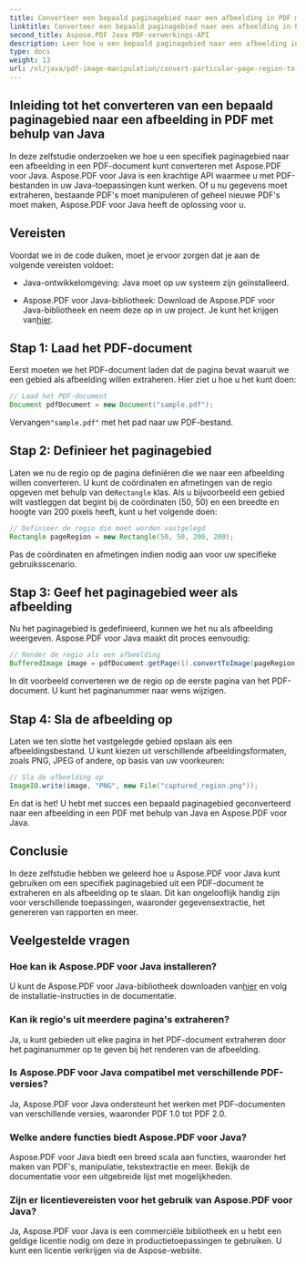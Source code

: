 ```yaml
---
title: Converteer een bepaald paginagebied naar een afbeelding in PDF met behulp van Java
linktitle: Converteer een bepaald paginagebied naar een afbeelding in PDF met behulp van Java
second_title: Aspose.PDF Java PDF-verwerkings-API
description: Leer hoe u een bepaald paginagebied naar een afbeelding in PDF kunt converteren met behulp van Java, met stapsgewijze begeleiding. Ontdek Aspose.PDF en ontdek de krachtige mogelijkheden van Java voor PDF-manipulatie.
type: docs
weight: 13
url: /nl/java/pdf-image-manipulation/convert-particular-page-region-to-image-in-pdf-using-java/
---
```


## Inleiding tot het converteren van een bepaald paginagebied naar een afbeelding in PDF met behulp van Java

In deze zelfstudie onderzoeken we hoe u een specifiek paginagebied naar een afbeelding in een PDF-document kunt converteren met Aspose.PDF voor Java. Aspose.PDF voor Java is een krachtige API waarmee u met PDF-bestanden in uw Java-toepassingen kunt werken. Of u nu gegevens moet extraheren, bestaande PDF's moet manipuleren of geheel nieuwe PDF's moet maken, Aspose.PDF voor Java heeft de oplossing voor u.

## Vereisten

Voordat we in de code duiken, moet je ervoor zorgen dat je aan de volgende vereisten voldoet:

- Java-ontwikkelomgeving: Java moet op uw systeem zijn geïnstalleerd.

- Aspose.PDF voor Java-bibliotheek: Download de Aspose.PDF voor Java-bibliotheek en neem deze op in uw project. Je kunt het krijgen van[hier](https://releases.aspose.com/pdf/java/).

## Stap 1: Laad het PDF-document

Eerst moeten we het PDF-document laden dat de pagina bevat waaruit we een gebied als afbeelding willen extraheren. Hier ziet u hoe u het kunt doen:

```java
// Laad het PDF-document
Document pdfDocument = new Document("sample.pdf");
```

 Vervangen`"sample.pdf"` met het pad naar uw PDF-bestand.

## Stap 2: Definieer het paginagebied

 Laten we nu de regio op de pagina definiëren die we naar een afbeelding willen converteren. U kunt de coördinaten en afmetingen van de regio opgeven met behulp van de`Rectangle` klas. Als u bijvoorbeeld een gebied wilt vastleggen dat begint bij de coördinaten (50, 50) en een breedte en hoogte van 200 pixels heeft, kunt u het volgende doen:

```java
// Definieer de regio die moet worden vastgelegd
Rectangle pageRegion = new Rectangle(50, 50, 200, 200);
```

Pas de coördinaten en afmetingen indien nodig aan voor uw specifieke gebruiksscenario.

## Stap 3: Geef het paginagebied weer als afbeelding

Nu het paginagebied is gedefinieerd, kunnen we het nu als afbeelding weergeven. Aspose.PDF voor Java maakt dit proces eenvoudig:

```java
// Render de regio als een afbeelding
BufferedImage image = pdfDocument.getPage(1).convertToImage(pageRegion);
```

In dit voorbeeld converteren we de regio op de eerste pagina van het PDF-document. U kunt het paginanummer naar wens wijzigen.

## Stap 4: Sla de afbeelding op

Laten we ten slotte het vastgelegde gebied opslaan als een afbeeldingsbestand. U kunt kiezen uit verschillende afbeeldingsformaten, zoals PNG, JPEG of andere, op basis van uw voorkeuren:

```java
// Sla de afbeelding op
ImageIO.write(image, "PNG", new File("captured_region.png"));
```

En dat is het! U hebt met succes een bepaald paginagebied geconverteerd naar een afbeelding in een PDF met behulp van Java en Aspose.PDF voor Java.

## Conclusie

In deze zelfstudie hebben we geleerd hoe u Aspose.PDF voor Java kunt gebruiken om een specifiek paginagebied uit een PDF-document te extraheren en als afbeelding op te slaan. Dit kan ongelooflijk handig zijn voor verschillende toepassingen, waaronder gegevensextractie, het genereren van rapporten en meer.

## Veelgestelde vragen

### Hoe kan ik Aspose.PDF voor Java installeren?

 U kunt de Aspose.PDF voor Java-bibliotheek downloaden van[hier](https://releases.aspose.com/pdf/java/) en volg de installatie-instructies in de documentatie.

### Kan ik regio's uit meerdere pagina's extraheren?

Ja, u kunt gebieden uit elke pagina in het PDF-document extraheren door het paginanummer op te geven bij het renderen van de afbeelding.

### Is Aspose.PDF voor Java compatibel met verschillende PDF-versies?

Ja, Aspose.PDF voor Java ondersteunt het werken met PDF-documenten van verschillende versies, waaronder PDF 1.0 tot PDF 2.0.

### Welke andere functies biedt Aspose.PDF voor Java?

Aspose.PDF voor Java biedt een breed scala aan functies, waaronder het maken van PDF's, manipulatie, tekstextractie en meer. Bekijk de documentatie voor een uitgebreide lijst met mogelijkheden.

### Zijn er licentievereisten voor het gebruik van Aspose.PDF voor Java?

Ja, Aspose.PDF voor Java is een commerciële bibliotheek en u hebt een geldige licentie nodig om deze in productietoepassingen te gebruiken. U kunt een licentie verkrijgen via de Aspose-website.